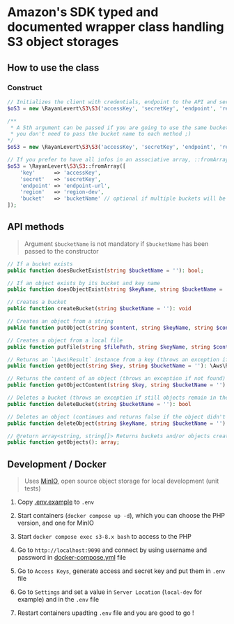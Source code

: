 # Amazon's SDK typed and documented wrapper class handling S3 object storages

## How to use the class

### Construct
```php
// Initializes the client with credentials, endpoint to the API and server location
$oS3 = new \RayanLevert\S3\S3('accessKey', 'secretKey', 'endpoint', 'region');

/**
 * A 5th argument can be passed if you are going to use the same bucket from the instance 
 * you don't need to pass the bucket name to each method ;)
*/
$oS3 = new \RayanLevert\S3\S3('accessKey', 'secretKey', 'endpoint', 'region', 'bucketName');

// If you prefer to have all infos in an associative array, ::fromArray() is available
$oS3 = \RayanLevert\S3\S3::fromArray([
    'key'      => 'accessKey',
    'secret'   => 'secretKey',
    'endpoint' => 'endpoint-url',
    'region'   => 'region-dev',
    'bucket'   => 'bucketName' // optional if multiple buckets will be used
]);
```

## API methods
> Argument `$bucketName` is not mandatory if `$bucketName` has been passed to the constructor

```php
// If a bucket exists
public function doesBucketExist(string $bucketName = ''): bool;

// If an object exists by its bucket and key name
public function doesObjectExist(string $keyName, string $bucketName = ''): bool;

// Creates a bucket
public function createBucket(string $bucketName = ''): void

// Creates an object from a string
public function putObject(string $content, string $keyName, string $contentType, string $bucketName = ''): void

// Creates a object from a local file
public function putFile(string $filePath, string $keyName, string $contentType, string $bucketName = ''): void

// Returns an `\Aws\Result` instance from a key (throws an exception if not found)
public function getObject(string $key, string $bucketName = ''): \Aws\Result

// Returns the content of an object (throws an exception if not found)
public function getObjectContent(string $key, string $bucketName = ''): string

// Deletes a bucket (throws an exception if still objects remain in the bucket)
public function deleteBucket(string $bucketName = ''): bool

// Deletes an object (continues and returns false if the object didn't exist, true if it did)
public function deleteObject(string $keyName, string $bucketName = ''): bool

// @return array<string, string[]> Returns buckets and/or objects created from the instance (bucketName -> array of key names)
public function getObjects(): array;
```

## Development / Docker

> Uses [MinIO](https://min.io/docs/minio/linux/index.html), open source object storage for local development (unit tests)

1. Copy [.env.example](.env.example) to `.env`

2. Start containers (`docker compose up -d`), which you can choose the PHP version, and one for MinIO

3. Start `docker compose exec s3-8.x bash` to access to the PHP

4. Go to `http://localhost:9090` and connect by using username and password in [docker-compose.yml](docker-compose.yml) file

5. Go to  `Access Keys`, generate access and secret key and put them in `.env` file

6. Go to `Settings` and set a value in `Server Location` (`local-dev` for example) and in the `.env` file

7. Restart containers upadting  `.env` file and you are good to go !